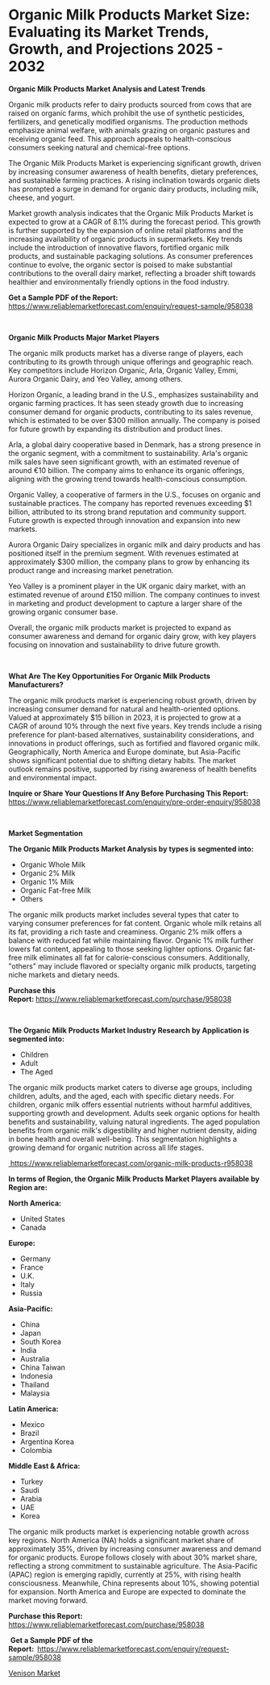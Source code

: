 <p><h1>Organic Milk Products Market Size: Evaluating its Market Trends, Growth, and Projections 2025 - 2032</h1></p><p><strong>Organic Milk Products Market Analysis and Latest Trends</strong></p>
<p><p>Organic milk products refer to dairy products sourced from cows that are raised on organic farms, which prohibit the use of synthetic pesticides, fertilizers, and genetically modified organisms. The production methods emphasize animal welfare, with animals grazing on organic pastures and receiving organic feed. This approach appeals to health-conscious consumers seeking natural and chemical-free options.</p><p>The Organic Milk Products Market is experiencing significant growth, driven by increasing consumer awareness of health benefits, dietary preferences, and sustainable farming practices. A rising inclination towards organic diets has prompted a surge in demand for organic dairy products, including milk, cheese, and yogurt. </p><p>Market growth analysis indicates that the Organic Milk Products Market is expected to grow at a CAGR of 8.1% during the forecast period. This growth is further supported by the expansion of online retail platforms and the increasing availability of organic products in supermarkets. Key trends include the introduction of innovative flavors, fortified organic milk products, and sustainable packaging solutions. As consumer preferences continue to evolve, the organic sector is poised to make substantial contributions to the overall dairy market, reflecting a broader shift towards healthier and environmentally friendly options in the food industry.</p></p>
<p><strong>Get a Sample PDF of the Report:&nbsp;</strong> <a href="https://www.reliablemarketforecast.com/enquiry/request-sample/958038?utm_campaign=2195&utm_medium=2&utm_source=Github&utm_content=ia&utm_term=14022025&utm_id=organic-milk-products">https://www.reliablemarketforecast.com/enquiry/request-sample/958038</a></p>
<p>&nbsp;</p>
<p><strong>Organic Milk Products Major Market Players</strong></p>
<p><p>The organic milk products market has a diverse range of players, each contributing to its growth through unique offerings and geographic reach. Key competitors include Horizon Organic, Arla, Organic Valley, Emmi, Aurora Organic Dairy, and Yeo Valley, among others.</p><p>Horizon Organic, a leading brand in the U.S., emphasizes sustainability and organic farming practices. It has seen steady growth due to increasing consumer demand for organic products, contributing to its sales revenue, which is estimated to be over $300 million annually. The company is poised for future growth by expanding its distribution and product lines.</p><p>Arla, a global dairy cooperative based in Denmark, has a strong presence in the organic segment, with a commitment to sustainability. Arla's organic milk sales have seen significant growth, with an estimated revenue of around €10 billion. The company aims to enhance its organic offerings, aligning with the growing trend towards health-conscious consumption.</p><p>Organic Valley, a cooperative of farmers in the U.S., focuses on organic and sustainable practices. The company has reported revenues exceeding $1 billion, attributed to its strong brand reputation and community support. Future growth is expected through innovation and expansion into new markets.</p><p>Aurora Organic Dairy specializes in organic milk and dairy products and has positioned itself in the premium segment. With revenues estimated at approximately $300 million, the company plans to grow by enhancing its product range and increasing market penetration.</p><p>Yeo Valley is a prominent player in the UK organic dairy market, with an estimated revenue of around £150 million. The company continues to invest in marketing and product development to capture a larger share of the growing organic consumer base.</p><p>Overall, the organic milk products market is projected to expand as consumer awareness and demand for organic dairy grow, with key players focusing on innovation and sustainability to drive future growth.</p></p>
<p>&nbsp;</p>
<p><strong>What Are The Key Opportunities For Organic Milk Products Manufacturers?</strong></p>
<p><p>The organic milk products market is experiencing robust growth, driven by increasing consumer demand for natural and health-oriented options. Valued at approximately $15 billion in 2023, it is projected to grow at a CAGR of around 10% through the next five years. Key trends include a rising preference for plant-based alternatives, sustainability considerations, and innovations in product offerings, such as fortified and flavored organic milk. Geographically, North America and Europe dominate, but Asia-Pacific shows significant potential due to shifting dietary habits. The market outlook remains positive, supported by rising awareness of health benefits and environmental impact.</p></p>
<p><strong>Inquire or Share Your Questions If Any Before Purchasing This Report:</strong> <a href="https://www.reliablemarketforecast.com/enquiry/pre-order-enquiry/958038?utm_campaign=2195&utm_medium=2&utm_source=Github&utm_content=ia&utm_term=14022025&utm_id=organic-milk-products">https://www.reliablemarketforecast.com/enquiry/pre-order-enquiry/958038</a></p>
<p>&nbsp;</p>
<p><strong>Market Segmentation</strong></p>
<p><strong>The Organic Milk Products Market Analysis by types is segmented into:</strong></p>
<p><ul><li>Organic Whole Milk</li><li>Organic 2% Milk</li><li>Organic 1% Milk</li><li>Organic Fat-free Milk</li><li>Others</li></ul></p>
<p><p>The organic milk products market includes several types that cater to varying consumer preferences for fat content. Organic whole milk retains all its fat, providing a rich taste and creaminess. Organic 2% milk offers a balance with reduced fat while maintaining flavor. Organic 1% milk further lowers fat content, appealing to those seeking lighter options. Organic fat-free milk eliminates all fat for calorie-conscious consumers. Additionally, "others" may include flavored or specialty organic milk products, targeting niche markets and dietary needs.</p></p>
<p><strong>Purchase this Report:&nbsp;</strong><a href="https://www.reliablemarketforecast.com/purchase/958038?utm_campaign=2195&utm_medium=2&utm_source=Github&utm_content=ia&utm_term=14022025&utm_id=organic-milk-products">https://www.reliablemarketforecast.com/purchase/958038</a></p>
<p>&nbsp;</p>
<p><strong>The Organic Milk Products Market Industry Research by Application is segmented into:</strong></p>
<p><ul><li>Children</li><li>Adult</li><li>The Aged</li></ul></p>
<p><p>The organic milk products market caters to diverse age groups, including children, adults, and the aged, each with specific dietary needs. For children, organic milk offers essential nutrients without harmful additives, supporting growth and development. Adults seek organic options for health benefits and sustainability, valuing natural ingredients. The aged population benefits from organic milk's digestibility and higher nutrient density, aiding in bone health and overall well-being. This segmentation highlights a growing demand for organic nutrition across all life stages.</p></p>
<p><a href="https://www.reliablemarketforecast.com/organic-milk-products-r958038?utm_campaign=2195&utm_medium=2&utm_source=Github&utm_content=ia&utm_term=14022025&utm_id=organic-milk-products">&nbsp;https://www.reliablemarketforecast.com/organic-milk-products-r958038</a></p>
<p><strong>In terms of Region, the Organic Milk Products Market Players available by Region are:</strong></p>
<p>
    <p> <strong> North America: </strong>
        <ul>
            <li>United States</li>
            <li>Canada</li>
        </ul>
        </p> 
    <p> <strong> Europe: </strong>
        <ul>
            <li>Germany</li>
            <li>France</li>
            <li>U.K.</li>
            <li>Italy</li>
            <li>Russia</li>
        </ul>
        </p> 
    <p> <strong> Asia-Pacific: </strong>
        <ul>
            <li>China</li>
            <li>Japan</li>
            <li>South Korea</li>
            <li>India</li>
            <li>Australia</li>
            <li>China Taiwan</li>
            <li>Indonesia</li>
            <li>Thailand</li>
            <li>Malaysia</li>
        </ul>
        </p> 
    <p> <strong> Latin America: </strong>
        <ul>
            <li>Mexico</li>
            <li>Brazil</li>
            <li>Argentina Korea</li>
            <li>Colombia</li>
        </ul>
        </p> 
    <p> <strong> Middle East & Africa: </strong>
        <ul>
            <li>Turkey</li>
            <li>Saudi</li>
            <li>Arabia</li>
            <li>UAE</li>
            <li>Korea</li>
        </ul>
    </p>
    </p>
<p><p>The organic milk products market is experiencing notable growth across key regions. North America (NA) holds a significant market share of approximately 35%, driven by increasing consumer awareness and demand for organic products. Europe follows closely with about 30% market share, reflecting a strong commitment to sustainable agriculture. The Asia-Pacific (APAC) region is emerging rapidly, currently at 25%, with rising health consciousness. Meanwhile, China represents about 10%, showing potential for expansion. North America and Europe are expected to dominate the market moving forward.</p></p>
<p><strong>Purchase this Report: </strong><a href="https://www.reliablemarketforecast.com/purchase/958038?utm_campaign=2195&utm_medium=2&utm_source=Github&utm_content=ia&utm_term=14022025&utm_id=organic-milk-products">https://www.reliablemarketforecast.com/purchase/958038</a></p>
<p>&nbsp;<strong>Get a Sample PDF of the Report:&nbsp;&nbsp;</strong><a href="https://www.reliablemarketforecast.com/enquiry/request-sample/958038?utm_campaign=2195&utm_medium=2&utm_source=Github&utm_content=ia&utm_term=14022025&utm_id=organic-milk-products">https://www.reliablemarketforecast.com/enquiry/request-sample/958038</a></p>
<p><strong></strong></p>
<p><p><a href="https://github.com/edacruz6/Market-Research-Report-List-1/blob/main/venison-market.md?utm_campaign=2195&utm_medium=2&utm_source=Github&utm_content=ia&utm_term=14022025&utm_id=organic-milk-products">Venison Market</a></p></p>